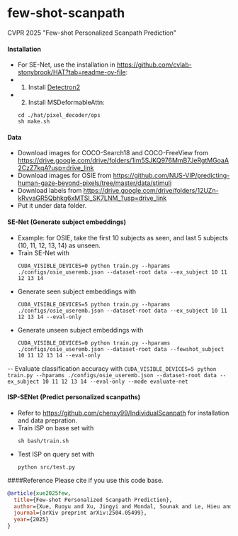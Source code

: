 # few-shot-scanpath

CVPR 2025 "Few-shot Personalized Scanpath Prediction"

#### Installation
 - For SE-Net, use the installation in https://github.com/cvlab-stonybrook/HAT?tab=readme-ov-file:
 - 1) Install [Detectron2](https://github.com/facebookresearch/detectron2)
 - 2) Install MSDeformableAttn:
   ```
   cd ./hat/pixel_decoder/ops
   sh make.sh
   ```
#### Data
- Download images for COCO-Search18 and COCO-FreeView from https://drive.google.com/drive/folders/1im5SJKQ976MmB7JeRgtMGoaA2CzZ7kqA?usp=drive_link
- Download images for OSIE from https://github.com/NUS-VIP/predicting-human-gaze-beyond-pixels/tree/master/data/stimuli
- Download labels from https://drive.google.com/drive/folders/12UZn-kRvvaGR5Qbhkg6xMTSl_SK7LNM_?usp=drive_link
- Put it under data folder.
 
#### SE-Net (Generate subject embeddings)
- Example: for OSIE, take the first 10 subjects as seen, and last 5 subjects (10, 11, 12, 13, 14) as unseen.
- Train SE-Net with
    ```
    CUDA_VISIBLE_DEVICES=0 python train.py --hparams ./configs/osie_useremb.json --dataset-root data --ex_subject 10 11 12 13 14
    ```
- Generate seen subject embeddings with
    ```
    CUDA_VISIBLE_DEVICES=5 python train.py --hparams ./configs/osie_useremb.json --dataset-root data --ex_subject 10 11 12 13 14 --eval-only
    ```
- Generate unseen subject embeddings with
    ```
    CUDA_VISIBLE_DEVICES=0 python train.py --hparams ./configs/osie_useremb.json --dataset-root data --fewshot_subject 10 11 12 13 14 --eval-only
    ```
-- Evaluate classification accuracy with
    ```
    CUDA_VISIBLE_DEVICES=5 python train.py --hparams ./configs/osie_useremb.json --dataset-root data --ex_subject 10 11 12 13 14 --eval-only --mode evaluate-net
    ```
#### ISP-SENet (Predict personalized scanpaths)
 - Refer to https://github.com/chenxy99/IndividualScanpath for installation and data prepration.
 - Train ISP on base set with
    ```
    sh bash/train.sh
    ```
  - Test ISP on query set with
    ```
    python src/test.py
    ```

####Reference
Please cite if you use this code base.

```bibtex
@article{xue2025few,
  title={Few-shot Personalized Scanpath Prediction},
  author={Xue, Ruoyu and Xu, Jingyi and Mondal, Sounak and Le, Hieu and Zelinsky, Gregory and Hoai, Minh and Samaras, Dimitris},
  journal={arXiv preprint arXiv:2504.05499},
  year={2025}
}

```
